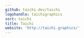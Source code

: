```yaml
---
github: taichi-dev/taichi
logohandle: taichigraphics
sort: taichi
title: Taichi
website: 'http://taichi.graphics/'
---
```


